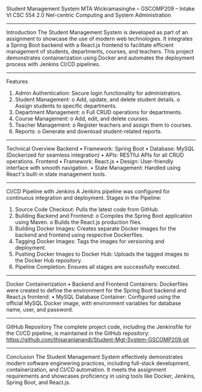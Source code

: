 Student Management System
MTA Wickramasinghe – GSCOMP209 – Intake VI
CSC 554 2.0 Net-centric Computing and System Administration
________________________________________
Introduction
The Student Management System is developed as part of an assignment to showcase the use of modern web technologies. It integrates a Spring Boot backend with a React.js frontend to facilitate efficient management of students, departments, courses, and teachers. This project demonstrates containerization using Docker and automates the deployment process with Jenkins CI/CD pipelines.
________________________________________
Features
1.	Admin Authentication: Secure login functionality for administrators.
2.	Student Management:
o	Add, update, and delete student details.
o	Assign students to specific departments.
3.	Department Management:
o	Full CRUD operations for departments.
4.	Course Management:
o	Add, edit, and delete courses.
5.	Teacher Management:
o	Register teachers and assign them to courses.
6.	Reports:
o	Generate and download student-related reports.
________________________________________
Technical Overview
Backend
•	Framework: Spring Boot
•	Database: MySQL (Dockerized for seamless integration)
•	APIs: RESTful APIs for all CRUD operations.
Frontend
•	Framework: React.js
•	Design: User-friendly interface with smooth navigation.
•	State Management: Handled using React's built-in state management tools.
________________________________________
CI/CD Pipeline with Jenkins
A Jenkins pipeline was configured for continuous integration and deployment.
Stages in the Pipeline:
1.	Source Code Checkout: Pulls the latest code from GitHub.
2.	Building Backend and Frontend:
o	Compiles the Spring Boot application using Maven.
o	Builds the React.js production files.
3.	Building Docker Images: Creates separate Docker images for the backend and frontend using respective Dockerfiles.
4.	Tagging Docker Images: Tags the images for versioning and deployment.
5.	Pushing Docker Images to Docker Hub: Uploads the tagged images to the Docker Hub repository.
6.	Pipeline Completion: Ensures all stages are successfully executed.
________________________________________
Docker Containerization
•	Backend and Frontend Containers:
Dockerfiles were created to define the environment for the Spring Boot backend and React.js frontend.
•	MySQL Database Container:
Configured using the official MySQL Docker image, with environment variables for database name, user, and password.
________________________________________
GitHub Repository
The complete project code, including the Jenkinsfile for the CI/CD pipeline, is maintained in the GitHub repository:
https://github.com/thisaranianandi/Student-Mgt-System-GSCOMP209.git
________________________________________
Conclusion
The Student Management System effectively demonstrates modern software engineering practices, including full-stack development, containerization, and CI/CD automation. It meets the assignment requirements and showcases proficiency in using tools like Docker, Jenkins, Spring Boot, and React.js.


